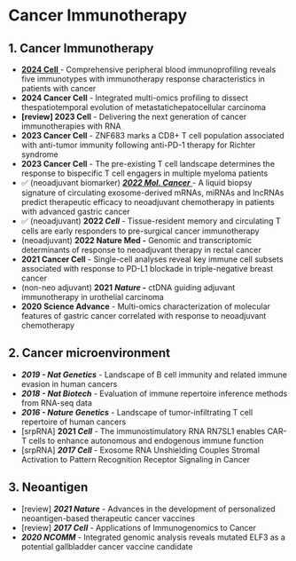 # Cancer Immunotherapy

## 1. **Cancer Immunotherapy**

* [**2024 Cell** ](https://doi.org/10.1016/j.ccell.2024.04.008)- Comprehensive peripheral blood immunoprofiling reveals five immunotypes with immunotherapy response characteristics in patients with cancer&#x20;
* **2024 Cancer Cell** - Integrated multi-omics profiling to dissect thespatiotemporal evolution of metastatichepatocellular carcinoma
* **\[review] 2023 Cell** - Delivering the next generation of cancer immunotherapies with RNA
* **2023 Cancer Cell** - ZNF683 marks a CD8+ T cell population associated with anti-tumor immunity following anti-PD-1 therapy for Richter syndrome
* **2023 Cancer Cell** - The pre-existing T cell landscape determines the response to bispecific T cell engagers in multiple myeloma patients
* ✅ (neoadjuvant biomarker) [_**2022 Mol. Cancer**_ ](https://doi.org/10.1186/s12943-022-01684-9)- A liquid biopsy signature of circulating exosome-derived mRNAs, miRNAs and lncRNAs predict therapeutic efficacy to neoadjuvant chemotherapy in patients with advanced gastric cancer
* ✅ (neoadjuvant) **2022&#x20;**_**Cell**_ - Tissue-resident memory and circulating T cells are early responders to pre-surgical cancer immunotherapy
* (neoadjuvant) **2022 Nature Med  -** Genomic and transcriptomic determinants of response to neoadjuvant therapy in rectal cancer
* **2021 Cancer Cell** - Single-cell analyses reveal key immune cell subsets associated with response to PD-L1 blockade in triple-negative breast cancer
* (non-neo adjuvant) **2021** _**Nature -**_ ctDNA guiding adjuvant immunotherapy in urothelial carcinoma
* **2020 Science Advance** - Multi-omics characterization of molecular features of gastric cancer correlated with response to neoadjuvant chemotherapy

## 2. Cancer microenvironment

* _**2019 - Nat Genetics**_ - Landscape of B cell immunity and related immune evasion in human cancers
* _**2018 - Nat Biotech**_ - Evaluation of immune repertoire inference methods from RNA-seq data
* _**2016 - Nature Genetics**_ - Landscape of tumor-infiltrating T cell repertoire of human cancers
* \[srpRNA] **2021&#x20;**_**Cell**_ - The immunostimulatory RNA RN7SL1 enables CAR-T cells to enhance autonomous and endogenous immune function
* \[srpRNA] _**2017 Cell**_ - Exosome RNA Unshielding Couples Stromal Activation to Pattern Recognition Receptor Signaling in Cancer

## 3. Neoantigen

* \[review] _**2021 Nature**_ - Advances in the development of personalized neoantigen-based therapeutic cancer vaccines
* \[review] _**2017 Cell**_ - Applications of Immunogenomics to Cancer
* _**2020 NCOMM**_ - Integrated genomic analysis reveals mutated ELF3 as a potential gallbladder cancer vaccine candidate
